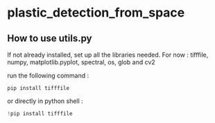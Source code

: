 # plastic_detection_from_space

## How to use utils.py

If not already installed, set up all the libraries needed.
For now : tifffile, numpy, matplotlib.pyplot, spectral, os, glob and cv2

run the following command :
```
pip install tifffile
```
or directly in python shell :
```python
!pip install tifffile
```
